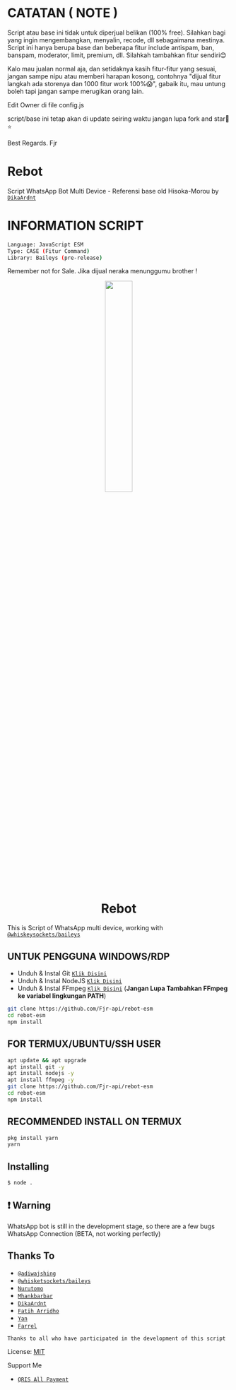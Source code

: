 # CATATAN ( NOTE )
Script atau base ini tidak untuk diperjual belikan (100% free). Silahkan bagi yang ingin mengembangkan, menyalin, recode, dll sebagaimana mestinya. Script ini hanya berupa base dan beberapa fitur include antispam, ban, banspam, moderator, limit, premium, dll. Silahkah tambahkan fitur sendiri😊

Kalo mau jualan normal aja, dan setidaknya kasih fitur-fitur yang sesuai, jangan sampe nipu atau memberi harapan kosong, contohnya "dijual fitur langkah ada storenya  dan 1000 fitur work 100%😱", gabaik itu, mau untung boleh tapi jangan sampe merugikan orang lain.

Edit Owner di file config.js

script/base ini tetap akan di update seiring waktu jangan lupa fork and star🍴⭐

Best Regards. Fjr

# Rebot
Script WhatsApp Bot Multi Device - Referensi base old Hisoka-Morou by [`DikaArdnt`](https://github.com/DikaArdnt)

# INFORMATION SCRIPT
```bash
Language: JavaScript ESM
Type: CASE (Fitur Command)
Library: Baileys (pre-release)
```

Remember not for Sale. Jika dijual neraka menunggumu brother !

<p align="center">
	<img src="https://rebot-studio.my.id/assets/img/3ef3144887d67003aacea%20(2).jpg" width="35%" style="margin-left: auto;margin-right: auto;display: block;">
</p>
<h1 align="center">Rebot</h1>

This is Script of WhatsApp multi device, working with [`@whiskeysockets/baileys`](https://github.com/whiskeysockets/baileys)


## UNTUK PENGGUNA WINDOWS/RDP

* Unduh & Instal Git [`Klik Disini`](https://git-scm.com/downloads)
* Unduh & Instal NodeJS [`Klik Disini`](https://nodejs.org/en/download)
* Unduh & Instal FFmpeg [`Klik Disini`](https://ffmpeg.org/download.html) (**Jangan Lupa Tambahkan FFmpeg ke variabel lingkungan PATH**)


```bash
git clone https://github.com/Fjr-api/rebot-esm
cd rebot-esm
npm install
```


## FOR TERMUX/UBUNTU/SSH USER

```bash
apt update && apt upgrade
apt install git -y
apt install nodejs -y
apt install ffmpeg -y
git clone https://github.com/Fjr-api/rebot-esm
cd rebot-esm
npm install
```

## RECOMMENDED INSTALL ON TERMUX

```bash
pkg install yarn
yarn
```

## Installing
```bash
$ node .
```

## ❗ Warning
WhatsApp bot is still in the development stage, so there are a few bugs
WhatsApp Connection (BETA, not working perfectly)


## Thanks To
* [`@adiwajshing`](https://github.com/adiwajshing)
* [`@whisketsockets/baileys`](https://github.com/whiskeysockets/baileys)
* [`Nurutomo`](https://github.com/Nurutomo)
* [`Mhankbarbar`](https://github.com/MhankBarBar)
* [`DikaArdnt`](https://github.com/DikaArdnt)
* [`Fatih Arridho`](https://github.com/FatihArridho)
* [`Yan`](https://github.com/yannngithub)
* [`Farrel`](https://github.com/xiryuudev)

```Thanks to all who have participated in the development of this script```


License: [MIT](https://en.wikipedia.org/wiki/MIT_License)

Support Me
* [`QRIS All Payment`](https://rebot-studio.my.id/assets/img/jestDrbl.png)
